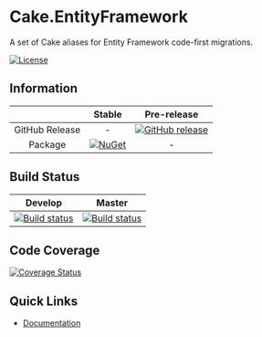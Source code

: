 # Cake.EntityFramework

A set of Cake aliases for Entity Framework code-first migrations.

[![License](http://img.shields.io/:license-mit-blue.svg)](http://cake-contrib.mit-license.org)

## Information

| |Stable|Pre-release|
|:--:|:--:|:--:|
|GitHub Release|-|[![GitHub release](https://img.shields.io/github/release/cake-contrib/Cake.EntityFramework.svg)](https://github.com/cake-contrib/Cake.EntityFramework/releases/latest)|
|Package|[![NuGet](https://img.shields.io/nuget/v/Cake.EntityFramework.svg)](https://www.nuget.org/packages/Cake.EntityFramework)|-|

## Build Status

|Develop|Master|
|:--:|:--:|
|[![Build status](https://ci.appveyor.com/api/projects/status/github/cake-contrib/Cake.EntityFramework?branch=develop&svg=true)](https://ci.appveyor.com/project/cakecontrib/cake-entityframework/branch/develop)|[![Build status](https://ci.appveyor.com/api/projects/status/github/cake-contrib/Cake.EntityFramework?branch=master&svg=true)](https://ci.appveyor.com/project/cakecontrib/cake-entityframework/branch/master)|

## Code Coverage
[![Coverage Status](https://coveralls.io/repos/github/cake-contrib/Cake.EntityFramework/badge.svg?branch=develop)](https://coveralls.io/github/cake-contrib/Cake.EntityFramework?branch=develop)

## Quick Links

- [Documentation](https://cake-contrib.github.io/Cake.EntityFramework)